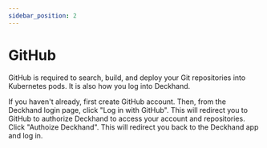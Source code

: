 ```yaml
---
sidebar_position: 2
---
```


# GitHub

GitHub is required to search, build, and deploy your Git repositories into Kubernetes pods. It is also how you log into Deckhand.

If you haven't already, first create GitHub account. Then, from the Deckhand login page, click "Log in with GitHub". This will redirect you to GitHub to authorize Deckhand to access your account and repositories. Click "Authoize Deckhand". This will redirect you back to the Deckhand app and log in.
